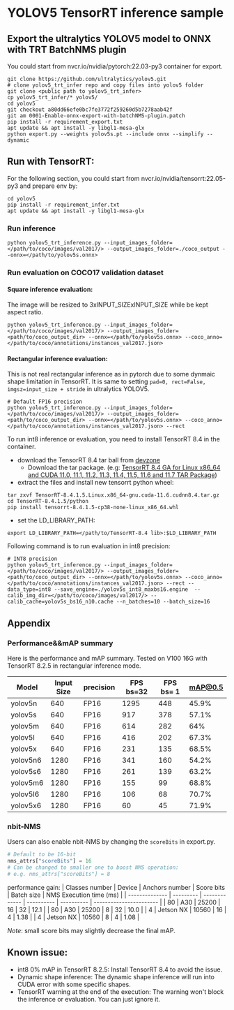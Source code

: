 # YOLOV5 TensorRT inference sample

## Export the ultralytics YOLOV5 model to ONNX with TRT BatchNMS plugin
You could start from nvcr.io/nvidia/pytorch:22.03-py3 container for export.
```
git clone https://github.com/ultralytics/yolov5.git
# clone yolov5_trt_infer repo and copy files into yolov5 folder
git clone <public path to yolov5_trt_infer>
cp yolov5_trt_infer/* yolov5/
cd yolov5
git checkout a80dd66efe0bc7fe3772f259260d5b7278aab42f
git am 0001-Enable-onnx-export-with-batchNMS-plugin.patch
pip install -r requirement_export.txt
apt update && apt install -y libgl1-mesa-glx 
python export.py --weights yolov5s.pt --include onnx --simplify --dynamic
```

## Run with TensorRT:

For the following section, you could start from nvcr.io/nvidia/tensorrt:22.05-py3 and prepare env by:
```
cd yolov5
pip install -r requirement_infer.txt
apt update && apt install -y libgl1-mesa-glx 
```
### Run inference
```
python yolov5_trt_inference.py --input_images_folder=</path/to/coco/images/val2017/> --output_images_folder=./coco_output --onnx=</path/to/yolov5s.onnx>
```
### Run evaluation on COCO17 validation dataset

#### Square inference evaluation:
The image will be resized to 3xINPUT_SIZExINPUT_SIZE while be kept aspect ratio.
```
python yolov5_trt_inference.py --input_images_folder=</path/to/coco/images/val2017/> --output_images_folder=<path/to/coco_output_dir> --onnx=</path/to/yolov5s.onnx> --coco_anno=</path/to/coco/annotations/instances_val2017.json> 
```

#### Rectangular inference evaluation:
This is not real rectangular inference as in pytorch due to some dynmaic shape limitation in TensorRT. It is same to setting `pad=0, rect=False, imgsz=input_size + stride` in ultralytics YOLOV5.
```
# Default FP16 precision
python yolov5_trt_inference.py --input_images_folder=</path/to/coco/images/val2017/> --output_images_folder=<path/to/coco_output_dir> --onnx=</path/to/yolov5s.onnx> --coco_anno=</path/to/coco/annotations/instances_val2017.json> --rect
```


To run int8 inference or evaluation, you need to install TensorRT 8.4 in the container.
 - download the TensorRT 8.4 tar ball from [devzone](https://developer.nvidia.com/tensorrt)
   - Download the tar package. (e.g: [TensorRT 8.4 GA for Linux x86_64 and CUDA 11.0, 11.1, 11.2, 11.3, 11.4, 11.5, 11.6 and 11.7 TAR Package](https://developer.nvidia.com/compute/machine-learning/tensorrt/secure/8.4.1/tars/tensorrt-8.4.1.5.linux.x86_64-gnu.cuda-11.6.cudnn8.4.tar.gz))
 - extract the files and install new tensorrt python wheel:
 ```
 tar zxvf TensorRT-8.4.1.5.Linux.x86_64-gnu.cuda-11.6.cudnn8.4.tar.gz
 cd TensorRT-8.4.1.5/python
 pip install tensorrt-8.4.1.5-cp38-none-linux_x86_64.whl
 ```
 - set the LD_LIBRARY_PATH:
 ```
 export LD_LIBRARY_PATH=</path/to/TensorRT-8.4 lib>:$LD_LIBRARY_PATH
 ```

Following command is to run evaluation in int8 precision:
```
# INT8 precision
python yolov5_trt_inference.py --input_images_folder=</path/to/coco/images/val2017/> --output_images_folder=<path/to/coco_output_dir> --onnx=</path/to/yolov5s.onnx> --coco_anno=</path/to/coco/annotations/instances_val2017.json> --rect --data_type=int8 --save_engine=./yolov5s_int8_maxbs16.engine  --calib_img_dir=</path/to/coco/images/val2017/> --calib_cache=yolov5s_bs16_n10.cache --n_batches=10 --batch_size=16 
```

## Appendix

### Performance&&mAP summary
Here is the performance and mAP summary. Tested on V100 16G with TensorRT 8.2.5 in rectangular inference mode.

| Model    | Input Size | precision | FPS bs=32 | FPS bs= 1 | mAP@0.5 |
| -------- | ---------- | --------- | --------- | --------- | ------- |
| yolov5n  | 640        | FP16      | 1295      | 448       | 45.9%   |
| yolov5s  | 640        | FP16      | 917       | 378       | 57.1%   |
| yolov5m  | 640        | FP16      | 614       | 282       | 64%     |
| yolov5l  | 640        | FP16      | 416       | 202       | 67.3%   |
| yolov5x  | 640        | FP16      | 231       | 135       | 68.5%   |
| yolov5n6 | 1280       | FP16      | 341       | 160       | 54.2%   |
| yolov5s6 | 1280       | FP16      | 261       | 139       | 63.2%   |
| yolov5m6 | 1280       | FP16      | 155       | 99        | 68.8%   |
| yolov5l6 | 1280       | FP16      | 106       | 68        | 70.7%   |
| yolov5x6 | 1280       | FP16      | 60        | 45        | 71.9%   |

### nbit-NMS
Users can also enable nbit-NMS by changing the `scoreBits` in export.py. 
```python
# Default to be 16-bit
nms_attrs["scoreBits"] = 16
# Can be changed to smaller one to boost NMS operation:
# e.g. nms_attrs["scoreBits"] = 8
```
performance gain:
| Classes number | Device    | Anchors number | Score bits | Batch size | NMS Execution time (ms) |
| -------------- | --------- | -------------  | ---------- | ---------- | ----------------------- |
| 80             | A30       | 25200          | 16         | 32         | 12.1                    |
| 80             | A30       | 25200          | 8          | 32         | 10.0                    |
| 4              | Jetson NX | 10560          | 16         | 4          | 1.38                    |
| 4              | Jetson NX | 10560          | 8          | 4          | 1.08                    |

*Note*: small score bits may slightly decrease the final mAP. 

## Known issue:

- int8 0% mAP in TensorRT 8.2.5: Install TensorRT 8.4 to avoid the issue.
- Dynamic shape inference: The dynamic shape inference will run into CUDA error with some specific shapes. 
- TensorRT warning at the end of the execution: The warning won't block the inference or evaluation. You can just ignore it.
